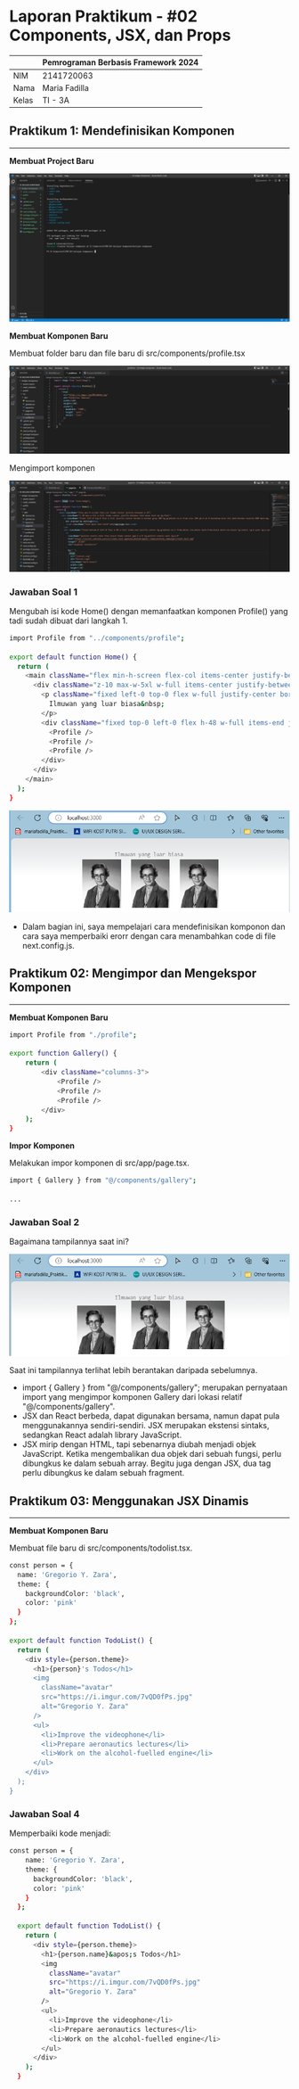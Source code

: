 # **Laporan Praktikum - #02 Components, JSX, dan Props**

|  | Pemrograman Berbasis Framework 2024 |
|--|--|
| NIM |  2141720063|
| Nama |  Maria Fadilla |
| Kelas | TI - 3A |


## **Praktikum 1: Mendefinisikan Komponen**
---
**Membuat Project Baru**

![Screenshot](assets-report/00.png)

**Membuat Komponen Baru**

Membuat folder baru dan file baru di src/components/profile.tsx

![Screenshot](assets-report/01.png)

Mengimport komponen

![Screenshot](assets-report/02.png)

### **Jawaban Soal 1**

Mengubah isi kode Home() dengan memanfaatkan komponen Profile() yang tadi sudah dibuat dari langkah 1.

```bash
import Profile from "../components/profile";

export default function Home() {
  return (
    <main className="flex min-h-screen flex-col items-center justify-between p-24">
      <div className="z-10 max-w-5xl w-full items-center justify-between font-mono text-sm lg:flex">
        <p className="fixed left-0 top-0 flex w-full justify-center border-b border-gray-300 bg-gradient-to-b from-zinc-200 pb-6 pt-8 backdrop-blur-2xl dark:border-neutral-800 dark:bg-zinc-800/30 dark:from-inherit lg:static lg:w-auto  lg:rounded-xl lg:border lg:bg-gray-200 lg:p-4 lg:dark:bg-zinc-800/30">
          Ilmuwan yang luar biasa&nbsp;
        </p> 
        <div className="fixed top-0 left-0 flex h-48 w-full items-end justify-center bg-gradient-to-t from-white via-white dark:from-black dark:via-black lg:static lg:h-auto lg:w-auto lg:bg-none">
          <Profile />
          <Profile />
          <Profile />
        </div>
      </div>
    </main>
  );
}
```

![Screenshot](assets-report/03.png)

- Dalam bagian ini, saya mempelajari cara mendefinisikan komponon dan cara saya memperbaiki erorr dengan cara menambahkan code di file next.config.js.

## **Praktikum 02: Mengimpor dan Mengekspor Komponen**
---

**Membuat Komponen Baru**

```bash
import Profile from "./profile";

export function Gallery() {
    return (
        <div className="columns-3">
            <Profile />
            <Profile />
            <Profile />
        </div>
    );
}
```

**Impor Komponen**

Melakukan impor komponen di src/app/page.tsx.

```bash
import { Gallery } from "@/components/gallery";

...
```

### **Jawaban Soal 2**

Bagaimana tampilannya saat ini?

![Screenshot](assets-report/04.png)

Saat ini tampilannya terlihat lebih berantakan daripada sebelumnya.

- import { Gallery } from "@/components/gallery"; merupakan pernyataan import yang mengimpor komponen Gallery dari lokasi relatif "@/components/gallery".
- JSX dan React berbeda, dapat digunakan bersama, namun dapat pula menggunakannya sendiri-sendiri. JSX merupakan ekstensi sintaks, sedangkan React adalah library JavaScript.
- JSX mirip dengan HTML, tapi sebenarnya diubah menjadi objek JavaScript. Ketika mengembalikan dua objek dari sebuah fungsi, perlu dibungkus ke dalam sebuah array. Begitu juga dengan JSX, dua tag perlu dibungkus ke dalam sebuah fragment.

## **Praktikum 03: Menggunakan JSX Dinamis**
---

**Membuat Komponen Baru**

Membuat file baru di src/components/todolist.tsx. 

```bash
const person = {
  name: 'Gregorio Y. Zara',
  theme: {
    backgroundColor: 'black',
    color: 'pink'
  }
};

export default function TodoList() {
  return (
    <div style={person.theme}>
      <h1>{person}'s Todos</h1>
      <img
        className="avatar"
        src="https://i.imgur.com/7vQD0fPs.jpg"
        alt="Gregorio Y. Zara"
      />
      <ul>
        <li>Improve the videophone</li>
        <li>Prepare aeronautics lectures</li>
        <li>Work on the alcohol-fuelled engine</li>
      </ul>
    </div>
  );
}
```

### **Jawaban Soal 4**

Memperbaiki kode menjadi:

```bash
const person = {
    name: 'Gregorio Y. Zara',
    theme: {
      backgroundColor: 'black',
      color: 'pink'
    }
  };
  
  export default function TodoList() {
    return (
      <div style={person.theme}>
        <h1>{person.name}&apos;s Todos</h1>
        <img
          className="avatar"
          src="https://i.imgur.com/7vQD0fPs.jpg"
          alt="Gregorio Y. Zara"
        />
        <ul>
          <li>Improve the videophone</li>
          <li>Prepare aeronautics lectures</li>
          <li>Work on the alcohol-fuelled engine</li>
        </ul>
      </div>
    );
  }
```

